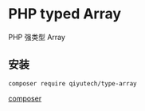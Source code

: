 # PHP typed Array

PHP 强类型 Array

## 安装

```shell
composer require qiyutech/type-array
```

[composer](https://packagist.org/packages/qiyutech/type-array)
